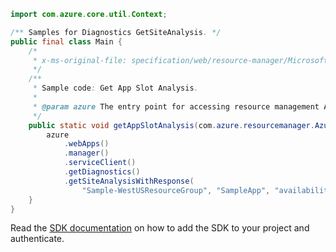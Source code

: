```java
import com.azure.core.util.Context;

/** Samples for Diagnostics GetSiteAnalysis. */
public final class Main {
    /*
     * x-ms-original-file: specification/web/resource-manager/Microsoft.Web/stable/2021-03-01/examples/Diagnostics_GetSiteAnalysisSlot.json
     */
    /**
     * Sample code: Get App Slot Analysis.
     *
     * @param azure The entry point for accessing resource management APIs in Azure.
     */
    public static void getAppSlotAnalysis(com.azure.resourcemanager.AzureResourceManager azure) {
        azure
            .webApps()
            .manager()
            .serviceClient()
            .getDiagnostics()
            .getSiteAnalysisWithResponse(
                "Sample-WestUSResourceGroup", "SampleApp", "availability", "appanalysis", Context.NONE);
    }
}
```

Read the [SDK documentation](https://github.com/Azure/azure-sdk-for-java/blob/azure-resourcemanager_2.15.0/sdk/resourcemanager/azure-resourcemanager/README.md) on how to add the SDK to your project and authenticate.
